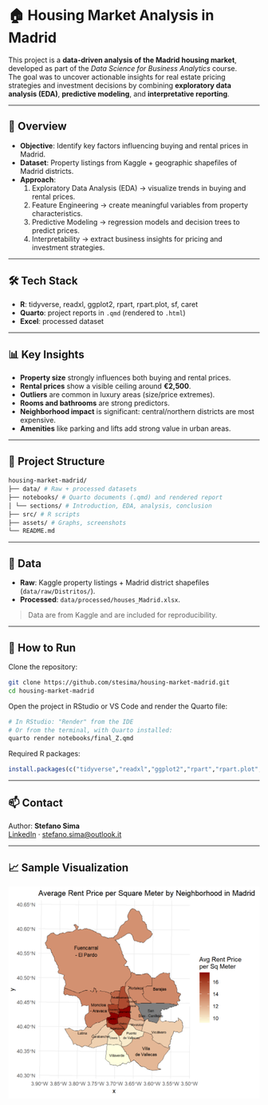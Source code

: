 # 🏠 Housing Market Analysis in Madrid

This project is a **data-driven analysis of the Madrid housing market**, developed as part of the *Data Science for Business Analytics* course.  
The goal was to uncover actionable insights for real estate pricing strategies and investment decisions by combining **exploratory data analysis (EDA)**, **predictive modeling**, and **interpretative reporting**.

---

## 📌 Overview
- **Objective**: Identify key factors influencing buying and rental prices in Madrid.
- **Dataset**: Property listings from Kaggle + geographic shapefiles of Madrid districts.
- **Approach**:
  1. Exploratory Data Analysis (EDA) → visualize trends in buying and rental prices.
  2. Feature Engineering → create meaningful variables from property characteristics.
  3. Predictive Modeling → regression models and decision trees to predict prices.
  4. Interpretability → extract business insights for pricing and investment strategies.

---

## 🛠️ Tech Stack
- **R**: tidyverse, readxl, ggplot2, rpart, rpart.plot, sf, caret  
- **Quarto**: project reports in `.qmd` (rendered to `.html`)  
- **Excel**: processed dataset  

---

## 📊 Key Insights
- **Property size** strongly influences both buying and rental prices.  
- **Rental prices** show a visible ceiling around **€2,500**.  
- **Outliers** are common in luxury areas (size/price extremes).  
- **Rooms and bathrooms** are strong predictors.  
- **Neighborhood impact** is significant: central/northern districts are most expensive.  
- **Amenities** like parking and lifts add strong value in urban areas.  

---

## 🚀 Project Structure
```bash
housing-market-madrid/
├── data/ # Raw + processed datasets
├── notebooks/ # Quarto documents (.qmd) and rendered report
│ └── sections/ # Introduction, EDA, analysis, conclusion
├── src/ # R scripts
├── assets/ # Graphs, screenshots
└── README.md
```

---

## 📂 Data
- **Raw**: Kaggle property listings + Madrid district shapefiles (`data/raw/Distritos/`).  
- **Processed**: `data/processed/houses_Madrid.xlsx`.  

> Data are from Kaggle and are included for reproducibility.  

---

## 🧰 How to Run
Clone the repository:
```bash
git clone https://github.com/stesima/housing-market-madrid.git
cd housing-market-madrid
```

Open the project in RStudio or VS Code and render the Quarto file:
```bash
# In RStudio: "Render" from the IDE
# Or from the terminal, with Quarto installed:
quarto render notebooks/final_Z.qmd
```
Required R packages:
```r
install.packages(c("tidyverse","readxl","ggplot2","rpart","rpart.plot","sf","caret"))
```
---

## 📫 Contact
Author: **Stefano Sima**  
[LinkedIn](https://www.linkedin.com/in/stesima) · stefano.sima@outlook.it

---

## 📈 Sample Visualization
![Price by district](assets/price_by_district.png)



